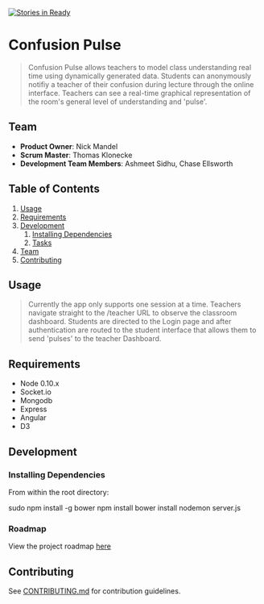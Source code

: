 [![Stories in Ready](https://badge.waffle.io/UNSTABLE-ASTEROID/desert-transistor.png?label=ready&title=Ready)](https://waffle.io/UNSTABLE-ASTEROID/desert-transistor)
# Confusion Pulse

> Confusion Pulse allows teachers to model class understanding real time using dynamically generated data. Students can anonymously notifiy a teacher of their confusion during lecture through the online interface. Teachers can see a real-time graphical representation of the room's general level of understanding and 'pulse'. 

## Team

  - __Product Owner__: Nick Mandel
  - __Scrum Master__: Thomas Klonecke
  - __Development Team Members__: Ashmeet Sidhu, Chase Ellsworth

## Table of Contents

1. [Usage](#Usage)
1. [Requirements](#requirements)
1. [Development](#development)
    1. [Installing Dependencies](#installing-dependencies)
    1. [Tasks](#tasks)
1. [Team](#team)
1. [Contributing](#contributing)

## Usage

> Currently the app only supports one session at a time. Teachers navigate straight to the /teacher URL to observe the classroom dashboard. Students are directed to the Login page and after authentication are routed to the student interface that allows them to send 'pulses' to the teacher Dashboard. 

## Requirements

- Node 0.10.x
- Socket.io
- Mongodb
- Express 
- Angular 
- D3

## Development

### Installing Dependencies

From within the root directory:

sudo npm install -g bower
npm install
bower install
nodemon server.js 


### Roadmap

View the project roadmap [here](LINK_TO_PROJECT_ISSUES)


## Contributing

See [CONTRIBUTING.md](CONTRIBUTING.md) for contribution guidelines.

